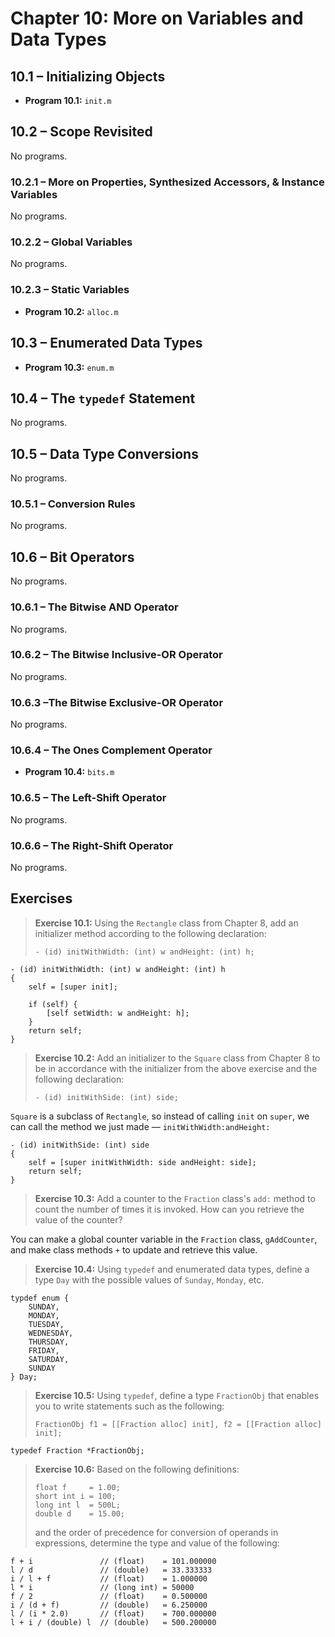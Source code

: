 # Chapter 10: More on Variables and Data Types

## 10.1 – Initializing Objects

- **Program 10.1:** `init.m`

## 10.2 – Scope Revisited

No programs.

### 10.2.1 – More on Properties, Synthesized Accessors, & Instance Variables

No programs.

### 10.2.2 – Global Variables

No programs.

### 10.2.3 – Static Variables

- **Program 10.2:** `alloc.m`

## 10.3 – Enumerated Data Types

- **Program 10.3:** `enum.m`

## 10.4 – The `typedef` Statement

No programs.

## 10.5 – Data Type Conversions

No programs.

### 10.5.1 – Conversion Rules

No programs.

## 10.6 – Bit Operators

No programs.

### 10.6.1 – The Bitwise AND Operator

No programs.

### 10.6.2 – The Bitwise Inclusive-OR Operator

No programs.

### 10.6.3 –The Bitwise Exclusive-OR Operator

No programs.

### 10.6.4 – The Ones Complement Operator

- **Program 10.4:** `bits.m`

### 10.6.5 – The Left-Shift Operator

No programs.

### 10.6.6 – The Right-Shift Operator

No programs.

## Exercises

> **Exercise 10.1:** Using the `Rectangle` class from Chapter 8, add an initializer method according to the following declaration:
>
>     - (id) initWithWidth: (int) w andHeight: (int) h;

```objc
- (id) initWithWidth: (int) w andHeight: (int) h
{
    self = [super init];
    
    if (self) {
        [self setWidth: w andHeight: h];
    }
    return self;
}
```

> **Exercise 10.2:** Add an initializer to the `Square` class from Chapter 8 to be in accordance with the initializer from the above exercise and the following declaration:
>
>     - (id) initWithSide: (int) side;

`Square` is a subclass of `Rectangle`, so instead of calling `init` on `super`, we can call the method we just made — `initWithWidth:andHeight:`

```objc
- (id) initWithSide: (int) side
{
    self = [super initWithWidth: side andHeight: side];
    return self;
}
```

> **Exercise 10.3:** Add a counter to the `Fraction` class's `add:` method to count the number of times it is invoked. How can you retrieve the value of the counter?

You can make a global counter variable in the `Fraction` class, `gAddCounter`, and make class methods `+` to update and retrieve this value.

> **Exercise 10.4:** Using `typedef` and enumerated data types, define a type `Day` with the possible values of `Sunday`, `Monday`, etc.

```objc
typdef enum {
    SUNDAY,
    MONDAY,
    TUESDAY,
    WEDNESDAY,
    THURSDAY,
    FRIDAY,
    SATURDAY,
    SUNDAY
} Day;
```

> **Exercise 10.5:** Using `typedef`, define a type `FractionObj` that enables you to write statements such as the following:
>
>     FractionObj f1 = [[Fraction alloc] init], f2 = [[Fraction alloc] init];

```objc
typedef Fraction *FractionObj;
```

> **Exercise 10.6:** Based on the following definitions:
>
>     float f     = 1.00;
>     short int i = 100;
>     long int l  = 500L;
>     double d    = 15.00;
>
> and the order of precedence for conversion of operands in expressions, determine the type and value of the following:

```objc
f + i               // (float)    = 101.000000
l / d               // (double)   = 33.333333
i / l + f           // (float)    = 1.000000
l * i               // (long int) = 50000
f / 2               // (float)    = 0.500000
i / (d + f)         // (double)   = 6.250000
l / (i * 2.0)       // (float)    = 700.000000
l + i / (double) l  // (double)   = 500.200000
```
